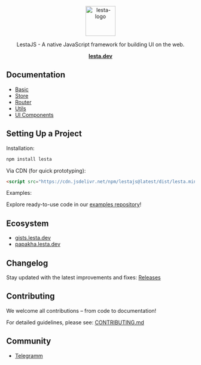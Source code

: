 <p align="center">
  <img src="https://github.com/user-attachments/assets/dbaf4072-5d6d-4fc6-973b-3e92198665f2" alt="lesta-logo" width="80px" height="80px"/>
</p>
<p align="center">
   LestaJS - A native JavaScript framework for building UI on the web.
</p>
<p align="center">
  <a href="https://lesta.dev/"><strong>lesta.dev</strong></a>
</p>

## Documentation
- [Basic](https://lesta.dev/basic)
- [Store](https://lesta.dev/store)
- [Router](https://lesta.dev/router)
- [Utils](https://lesta.dev/utils)
- [UI Components]()

## Setting Up a Project

Installation:
```bash
npm install lesta
```

Via CDN (for quick prototyping):
```html
<script src="https://cdn.jsdelivr.net/npm/lestajs@latest/dist/lesta.min.js"></script>
```
Examples:

Explore ready-to-use code in our [examples repository](https://github.com/lestajs/exapmles)!

## Ecosystem

- [gists.lesta.dev](gists.lesta.dev)
- [papakha.lesta.dev](papakha.lesta.dev)

## Changelog
Stay updated with the latest improvements and fixes: [Releases](https://github.com/lestajs/core/releases)

## Contributing
We welcome all contributions – from code to documentation!

For detailed guidelines, please see: [CONTRIBUTING.md](CONTRIBUTING.md)

## Community
- [Telegramm](@lestajs)


